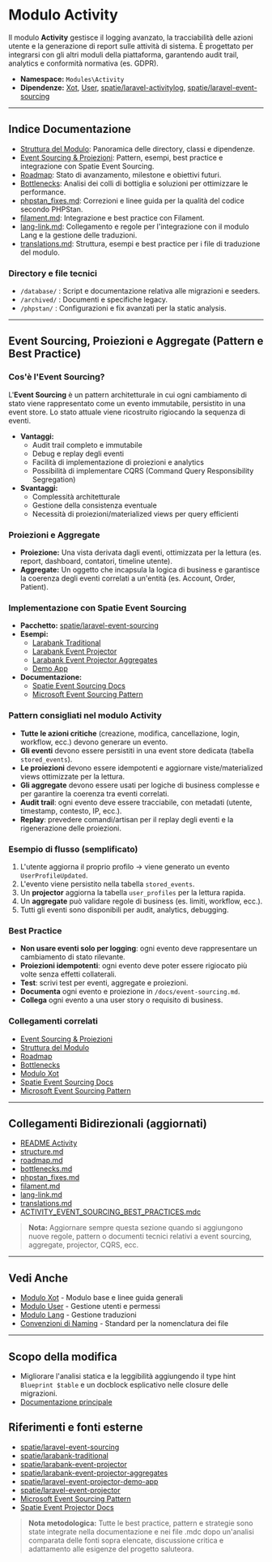 # Modulo Activity

Il modulo **Activity** gestisce il logging avanzato, la tracciabilità delle azioni utente e la generazione di report sulle attività di sistema. È progettato per integrarsi con gli altri moduli della piattaforma, garantendo audit trail, analytics e conformità normativa (es. GDPR).

- **Namespace:** `Modules\Activity`
- **Dipendenze:** [Xot](../../Xot/docs/README.md), [User](../../User/docs/README.md), [spatie/laravel-activitylog](https://spatie.be/docs/laravel-activitylog/v4/introduction), [spatie/laravel-event-sourcing](https://spatie.be/docs/laravel-event-sourcing/v7/introduction)

---

## Indice Documentazione

- [Struttura del Modulo](./structure.md): Panoramica delle directory, classi e dipendenze.
- [Event Sourcing & Proiezioni](./event-sourcing.md): Pattern, esempi, best practice e integrazione con Spatie Event Sourcing.
- [Roadmap](./roadmap.md): Stato di avanzamento, milestone e obiettivi futuri.
- [Bottlenecks](./bottlenecks.md): Analisi dei colli di bottiglia e soluzioni per ottimizzare le performance.
- [phpstan_fixes.md](./phpstan_fixes.md): Correzioni e linee guida per la qualità del codice secondo PHPStan.
- [filament.md](./filament.md): Integrazione e best practice con Filament.
- [lang-link.md](./lang-link.md): Collegamento e regole per l'integrazione con il modulo Lang e la gestione delle traduzioni.
- [translations.md](./translations.md): Struttura, esempi e best practice per i file di traduzione del modulo.

### Directory e file tecnici
- `/database/` : Script e documentazione relativa alle migrazioni e seeders.
- `/archived/` : Documenti e specifiche legacy.
- `/phpstan/` : Configurazioni e fix avanzati per la static analysis.

---

## Event Sourcing, Proiezioni e Aggregate (Pattern e Best Practice)

### Cos'è l'Event Sourcing?
L'**Event Sourcing** è un pattern architetturale in cui ogni cambiamento di stato viene rappresentato come un evento immutabile, persistito in una event store. Lo stato attuale viene ricostruito rigiocando la sequenza di eventi.

- **Vantaggi:**
  - Audit trail completo e immutabile
  - Debug e replay degli eventi
  - Facilità di implementazione di proiezioni e analytics
  - Possibilità di implementare CQRS (Command Query Responsibility Segregation)
- **Svantaggi:**
  - Complessità architetturale
  - Gestione della consistenza eventuale
  - Necessità di proiezioni/materialized views per query efficienti

### Proiezioni e Aggregate
- **Proiezione:** Una vista derivata dagli eventi, ottimizzata per la lettura (es. report, dashboard, contatori, timeline utente).
- **Aggregate:** Un oggetto che incapsula la logica di business e garantisce la coerenza degli eventi correlati a un'entità (es. Account, Order, Patient).

### Implementazione con Spatie Event Sourcing
- **Pacchetto:** [spatie/laravel-event-sourcing](https://github.com/spatie/laravel-event-sourcing)
- **Esempi:**
  - [Larabank Traditional](https://github.com/spatie/larabank-traditional)
  - [Larabank Event Projector](https://github.com/spatie/larabank-event-projector)
  - [Larabank Event Projector Aggregates](https://github.com/spatie/larabank-event-projector-aggregates)
  - [Demo App](https://github.com/spatie/laravel-event-projector-demo-app)
- **Documentazione:**
  - [Spatie Event Sourcing Docs](https://docs.spatie.be/laravel-event-sourcing/v7/introduction)
  - [Microsoft Event Sourcing Pattern](https://docs.microsoft.com/en-us/azure/architecture/patterns/event-sourcing)

### Pattern consigliati nel modulo Activity
- **Tutte le azioni critiche** (creazione, modifica, cancellazione, login, workflow, ecc.) devono generare un evento.
- **Gli eventi** devono essere persistiti in una event store dedicata (tabella `stored_events`).
- **Le proiezioni** devono essere idempotenti e aggiornare viste/materialized views ottimizzate per la lettura.
- **Gli aggregate** devono essere usati per logiche di business complesse e per garantire la coerenza tra eventi correlati.
- **Audit trail**: ogni evento deve essere tracciabile, con metadati (utente, timestamp, contesto, IP, ecc.).
- **Replay**: prevedere comandi/artisan per il replay degli eventi e la rigenerazione delle proiezioni.

### Esempio di flusso (semplificato)
1. L'utente aggiorna il proprio profilo → viene generato un evento `UserProfileUpdated`.
2. L'evento viene persistito nella tabella `stored_events`.
3. Un **projector** aggiorna la tabella `user_profiles` per la lettura rapida.
4. Un **aggregate** può validare regole di business (es. limiti, workflow, ecc.).
5. Tutti gli eventi sono disponibili per audit, analytics, debugging.

### Best Practice
- **Non usare eventi solo per logging**: ogni evento deve rappresentare un cambiamento di stato rilevante.
- **Proiezioni idempotenti**: ogni evento deve poter essere rigiocato più volte senza effetti collaterali.
- **Test**: scrivi test per eventi, aggregate e proiezioni.
- **Documenta** ogni evento e proiezione in `/docs/event-sourcing.md`.
- **Collega** ogni evento a una user story o requisito di business.

### Collegamenti correlati
- [Event Sourcing & Proiezioni](./event-sourcing.md)
- [Struttura del Modulo](./structure.md)
- [Roadmap](./roadmap.md)
- [Bottlenecks](./bottlenecks.md)
- [Modulo Xot](../../Xot/docs/README.md)
- [Spatie Event Sourcing Docs](https://docs.spatie.be/laravel-event-sourcing/v7/introduction)
- [Microsoft Event Sourcing Pattern](https://docs.microsoft.com/en-us/azure/architecture/patterns/event-sourcing)

---

## Collegamenti Bidirezionali (aggiornati)
- [README Activity](./README.md)
- [structure.md](./structure.md)
- [roadmap.md](./roadmap.md)
- [bottlenecks.md](./bottlenecks.md)
- [phpstan_fixes.md](./phpstan_fixes.md)
- [filament.md](./filament.md)
- [lang-link.md](./lang-link.md)
- [translations.md](./translations.md)
- [ACTIVITY_EVENT_SOURCING_BEST_PRACTICES.mdc](../../.cursor/rules/ACTIVITY_EVENT_SOURCING_BEST_PRACTICES.mdc)

> **Nota:** Aggiornare sempre questa sezione quando si aggiungono nuove regole, pattern o documenti tecnici relativi a event sourcing, aggregate, projector, CQRS, ecc.

---

## Vedi Anche

- [Modulo Xot](../Xot/docs/README.md) - Modulo base e linee guida generali
- [Modulo User](../User/docs/README.md) - Gestione utenti e permessi
- [Modulo Lang](../Lang/docs/README.md) - Gestione traduzioni
- [Convenzioni di Naming](../../../docs/standards/file_naming_conventions.md) - Standard per la nomenclatura dei file

---

## Scopo della modifica
- Migliorare l'analisi statica e la leggibilità aggiungendo il type hint `Blueprint $table` e un docblock esplicativo nelle closure delle migrazioni.
- [Documentazione principale](/docs/README.md)

## Riferimenti e fonti esterne
- [spatie/laravel-event-sourcing](https://github.com/spatie/laravel-event-sourcing)
- [spatie/larabank-traditional](https://github.com/spatie/larabank-traditional)
- [spatie/larabank-event-projector](https://github.com/spatie/larabank-event-projector)
- [spatie/larabank-event-projector-aggregates](https://github.com/spatie/larabank-event-projector-aggregates)
- [spatie/laravel-event-projector-demo-app](https://github.com/spatie/laravel-event-projector-demo-app)
- [spatie/laravel-event-projector](https://github.com/spatie/laravel-event-projector)
- [Microsoft Event Sourcing Pattern](https://docs.microsoft.com/en-us/azure/architecture/patterns/event-sourcing)
- [Spatie Event Projector Docs](https://docs.spatie.be/laravel-event-projector/v1/introduction)

> **Nota metodologica:**
> Tutte le best practice, pattern e strategie sono state integrate nella documentazione e nei file .mdc dopo un'analisi comparata delle fonti sopra elencate, discussione critica e adattamento alle esigenze del progetto saluteora.

